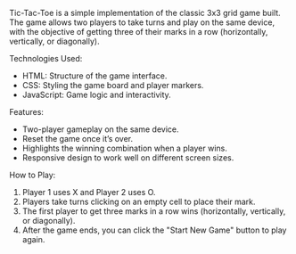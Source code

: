 Tic-Tac-Toe is a simple implementation of the classic 3x3 grid game built. The game allows two players to take turns and play on the same device, with the objective of getting three of their marks in a row (horizontally, vertically, or diagonally).

 Technologies Used:
- HTML: Structure of the game interface.
- CSS: Styling the game board and player markers.
- JavaScript: Game logic and interactivity.

 Features:
- Two-player gameplay on the same device.
- Reset the game once it’s over.
- Highlights the winning combination when a player wins.
- Responsive design to work well on different screen sizes.

How to Play:
1. Player 1 uses X and Player 2 uses O.
2. Players take turns clicking on an empty cell to place their mark.
3. The first player to get three marks in a row wins (horizontally, vertically, or diagonally).
4. After the game ends, you can click the "Start New Game" button to play again.
